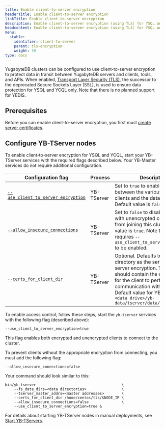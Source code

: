 ```yaml
---
title: Enable client-to-server encryption
headerTitle: Enable client-to-server encryption
linkTitle: Enable client-to-server encryption
description: Enable client-to-server encryption (using TLS) for YSQL and YCQL.
headcontent: Enable client-to-server encryption (using TLS) for YSQL and YCQL.
menu:
  stable:
    identifier: client-to-server
    parent: tls-encryption
    weight: 30
type: docs
---
```


YugabyteDB clusters can be configured to use client-to-server encryption to protect data in transit between YugabyteDB servers and clients, tools, and APIs. When enabled, [Transport Layer Security (TLS)](https://en.wikipedia.org/wiki/Transport_Layer_Security), the successor to the deprecated Secure Sockets Layer (SSL), is used to ensure data protection for YSQL and YCQL only. Note that there is no planned support for YEDIS.

## Prerequisites

Before you can enable client-to-server encryption, you first must [create server certificates](../server-certificates/).

## Configure YB-TServer nodes

To enable client-to-server encryption for YSQL and YCQL, start your YB-TServer services with the required flags described below. Your YB-Master services do not require additional configuration.

Configuration flag                   | Process    | Description                  |
-------------------------------------|------------|------------------------------|
[`--use_client_to_server_encryption`](../../../reference/configuration/yb-tserver/#use-client-to-server-encryption) | YB-TServer | Set to `true` to enable encryption between the various YugabyteDB clients and the database cluster. Default value is `false`. |
[`--allow_insecure_connections`](../../../reference/configuration/yb-tserver/#allow-insecure-connections) | YB-TServer | Set to `false` to disallow any client with unencrypted communication from joining this cluster. Default value is `true`. Note that this flag requires `--use_client_to_server_encryption` to be enabled. |
[`--certs_for_client_dir`](../../../reference/configuration/yb-tserver/#certs-for-client-dir) | YB-TServer | Optional. Defaults to the same directory as the server-to-server encryption. This directory should contain the configuration for the client to perform TLS communication with the cluster. Default value for YB-TServer is `<data drive>/yb-data/tserver/data/certs` |

To enable access control, follow these steps, start the `yb-tserver` services with the following flag (described above):

```output
--use_client_to_server_encryption=true
```

This flag enables both encrypted and unencrypted clients to connect to the cluster.

To prevent clients without the appropriate encryption from connecting, you must add the following flag:

```output
--allow_insecure_connections=false
```

Your command should look similar to this:

```output
bin/yb-tserver                                       \
    --fs_data_dirs=<data directories>                \
    --tserver_master_addrs=<master addresses>        \
    --certs_for_client_dir /home/centos/tls/$NODE_IP \
    --allow_insecure_connections=false               \
    --use_client_to_server_encryption=true &
```

For details about starting YB-TServer nodes in manual deployments, see [Start YB-TServers](../../../deploy/manual-deployment/start-tservers/).
